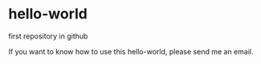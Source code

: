 # hello-world
first repository in github

If you want to know how to use this hello-world, please send me an email.
